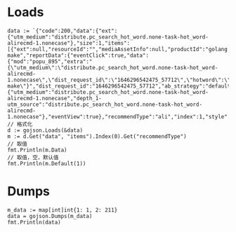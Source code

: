 # Loads
	data := `{"code":200,"data":{"ext":{"utm_medium":"distribute.pc_search_hot_word.none-task-hot_word-alirecmd-1.nonecase"},"size":1,"items":[{"ext":null,"resourceId":"","mediaAssetInfo":null,"productId":"golang make","reportData":{"eventClick":true,"data":{"mod":"popu_895","extra":"{\"utm_medium\":\"distribute.pc_search_hot_word.none-task-hot_word-alirecmd-1.nonecase\",\"dist_request_id\":\"1646296542475_57712\",\"hotword\":\"golang make\"}","dist_request_id":"1646296542475_57712","ab_strategy":"default","index":"1","strategy":"alirecmd"},"urlParams":{"utm_medium":"distribute.pc_search_hot_word.none-task-hot_word-alirecmd-1.nonecase","depth_1-utm_source":"distribute.pc_search_hot_word.none-task-hot_word-alirecmd-1.nonecase"},"eventView":true},"recommendType":"ali","index":1,"style":"word_1","strategyId":"alirecmd","productType":"hot_word"}]},"message":"success"}`
	// 格式化
	d := gojson.Loads(&data) 
	m := d.Get("data", "items").Index(0).Get("recommendType")
	// 取值
	fmt.Println(m.Data)
	// 取值，空，默认值
	fmt.Println(m.Default(1))

	

# Dumps
	m_data := map[int]int{1: 1, 2: 211}
	data = gojson.Dumps(m_data)
	fmt.Println(data)
